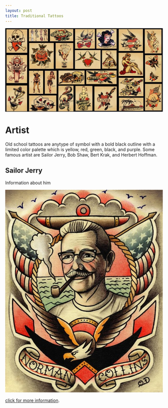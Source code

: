 ```yaml
---
layout: post
title: Traditional Tattoos
---
```

 
![Traditional Tattoos](/images/IMG_5994.JPG)
# Artist 

Old school tattoos are anytype of symbol with a bold black outline with a limited color palette which is  yellow, red, green, black, and purple. Some famous artist are Sailor Jerry, Bob Shaw, Bert Krak, and Herbert Hoffman.

## Sailor Jerry

Information about him

![sailor jerry](/images/IMG_5995.JPG)






[click for more information](https://sailorjerry.com/en/tattoos/).
